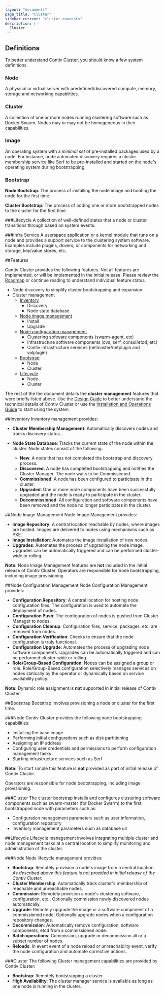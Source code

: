 ```yaml
---
layout: "documents"
page_title: "Cluster"
sidebar_current: "cluster-concepts"
description: |-
  Cluster
---
```



## Definitions
To better understand Contiv Cluster, you should know a few system definitions.

### Node
A physical or virtual server with predefined/discovered compute, memory, storage
and networking capabilities.

### Cluster
A collection of one or more nodes running clustering software such as Docker Swarm.
Nodes may or may not be homogeneous in their capabilities.

### Image
An operating system with a *minimal set* of pre-installed packages used by a node. For instance,
node automated discovery requires a cluster membership service like [Serf](https://www.serfdom.io/)
to be pre-installed and started on the node's operating system during bootstrapping.

### Bootstrap

**Node Bootstrap**: The process of installing the node image and booting the node for the first time.

**Cluster Bootstrap**: The process of adding one or more bootstrapped nodes to the cluster for the first time.

###Lifecycle
A collection of well-defined states that a node or cluster transitions through based on system events.

###Infra Service
A userspace application or a kernel module that runs on a node and provides a support service to
the clustering system software. Examples include plugins, drivers, or components for networking
and storage, key/value stores, etc..

##Features

Contiv Cluster provides the following features. Not all features are implemented, or will be
implemented in the initial release. Please review the [Roadmap](management/ROADMAP.md) or
continue reading to understand individual feature status.
- Node discovery to simplify cluster bootstrapping and expansion
- Cluster management
  - [Inventory](#inventory)
    - Discovery
    - Node state database
  - [Node image management](#node-image-management)
    - Install
    - Upgrade
  - [Node configuration management](#node-configuration-management)
    - Clustering software components (swarm-agent, etc)
    - Infrastructure software components (ovs, serf, consul/etcd, etc)
    - Contiv infrastructure services (netmaster/netplugin and volplugin)
  - [Bootstrap](#bootstrap-1)
    - Node
    - Cluster
  - [Lifecycle](#lifecycle-1)
    - Node
    - Cluster

The rest of the the document details the **cluster management** features that were
briefly listed above. Use the [Design Guide](management/DESIGN.md) to better understand the
technical details of Contiv Cluster or use the [Installation and Operations Guide](management/README.md)
to start using the system.

##Inventory
Inventory management provides:

- **Cluster Membership Management**: Automatically discovers nodes and tracks discovery status.
- **Node State Database**: Tracks the current state of the node within the cluster.
Node states consist of the following:

  - **New**: A node that has not completed the bootstrap and discovery process.
  - **Discovered**: A node has completed bootstrapping and notifies the Cluster Manager. The node waits to be Commissioned.
  - **Commissioned**: A node has been configured to participate in the cluster.
  - **Upgraded**: One or more node components have been successfully upgraded and the node is ready to participate in the cluster.
  - **Decommissioned**: All configuration and software components have been removed and the node no longer participates in the cluster.

##Node Image Management
Node Image Management provides:
- **Image Repository**: A central location reachable by nodes, where images are hosted. Images are delivered to nodes using mechanisms such as PXE.
- **Image Installation**: Automates the image installation of new nodes.
- **Upgrades**: Automates the process of upgrading the node image. Upgrades can be automatically triggered and can be performed cluster-wide or rolling.

**Note:** Node Image Management features are **not** included in the initial release of Contiv Cluster.
Operators are responsible for node bootstrapping, including image provisioning.

##Node Configuration Management
Node Configuration Management provides:

- **Configuration Repository**: A central location for hosting node configuration files.
The configuration is used to automate the deployment of nodes.
- **Configuration Push**: The configuration of nodes is pushed from Cluster Manager to nodes.
- **Configuration Cleanup**: Configuration files, service, packages, etc. are removed from nodes.
- **Configuration Verification**: Checks to ensure that the node configuration is truly functional.
- **Configuration Upgrade**: Automates the process of upgrading node software components.
Upgrades can be automatically triggered and can be performed cluster-wide or rolling.
- **Role/Group-Based Configuration**: Nodes can be assigned a group or role.
Role/Group-Based configuration selectively manages services on nodes statically by the
operator or dynamically based on service availability policy.

**Note:** Dynamic role assignment is **not** supported in initial release of Contiv Cluster.

##Bootstrap
Bootstrap involves provisioning a node or cluster for the first time.

###Node
Contiv Cluster provides the following node bootstrapping capabilities:

- Installing the base image
- Performing initial configurations such as disk partitioning
- Assigning an IP address
- Configuring user credentials and permissions to perform configuration management tasks
- Starting infrastructure services such as Serf

**Note:** To start simple this feature is **not** provided as part of initial release of Contiv Cluster.

Operators are responsible for node bootstrapping, including image provisioning.

###Cluster
The cluster bootstrap installs and configures clustering software components such as swarm-master
(for Docker Swarm) to the first bootstrapped node with parameters such as:

- Configuration management parameters such as user information, configuration repository
- Inventory management parameters such as database url

##Lifecycle
Lifecycle management involves integrating multiple cluster and node management tasks at a
central location to simplify monitoring and administration of the cluster.

###Node
Node lifecycle management provides:

- **Bootstrap**: Remotely provision a node's image from a central location. *As described
above this feature is not provided in initial release of the Contiv Cluster.*
- **Cluster Membership**: Automatically track cluster's membership of reachable and unreachable nodes.
- **Commission**: Remotely provision a node's clustering software, configuration, etc..
Optionally commission newly discovered nodes automatically.
- **Upgrade**: Remotely upgrade the image or a software component of a commissioned node.
Optionally upgrade nodes when a configuration repository changes.
- **Decommission**: Automatically remove configuration, software components, etcd from a commissioned node.
- **Batch operations**: Commission, upgrade or decommission all or a subset number of nodes.
- **Reloads**: In event event of a node reload or unreachability event, verify the node configuration
and automate corrective actions.

###Cluster
The following Cluster management capabilities are provided by Contiv Cluster:

- **Bootstrap**: Remotely bootstrapping a cluster.
- **High Availability**: The cluster manager service is available as long as one node is running
in the cluster.
